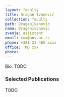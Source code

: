 ```yaml
---
layout: faculty
title: Dragan Ivanović
collection: faculty
path: DraganIvanovic
name: DraganIvanovic
zvanje: assistant
email: xxx@uns.ac.rs
phone: +381 21 485 xxxx
office: TMD xxx
photo: 
---
```


Bio: TODO

### Selected Publications

TODO
